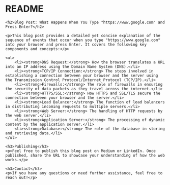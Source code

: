 <!DOCTYPE html>
<html lang="en">
<head>
    <meta charset="UTF-8">
    <meta name="viewport" content="width=device-width, initial-scale=1.0">
    <title>README</title>
</head>
<body>
    <h1>README</h1>

    <h2>Blog Post: What Happens When You Type "https://www.google.com" and Press Enter?</h2>

    <p>This blog post provides a detailed yet concise explanation of the sequence of events that occur when you type "https://www.google.com" into your browser and press Enter. It covers the following key components and concepts:</p>

    <ul>
        <li><strong>DNS Request:</strong> How the browser translates a URL into an IP address using the Domain Name System (DNS).</li>
        <li><strong>TCP/IP Connection:</strong> The steps involved in establishing a connection between your browser and the server using the Transmission Control Protocol/Internet Protocol (TCP/IP).</li>
        <li><strong>Firewalls:</strong> The role of firewalls in ensuring the security of data packets as they travel across the internet.</li>
        <li><strong>HTTPS/SSL:</strong> How HTTPS and SSL/TLS secure the connection between your browser and the server.</li>
        <li><strong>Load Balancer:</strong> The function of load balancers in distributing incoming requests to multiple servers.</li>
        <li><strong>Web Server:</strong> The handling of HTTP requests by the web server.</li>
        <li><strong>Application Server:</strong> The processing of dynamic content by the application server.</li>
        <li><strong>Database:</strong> The role of the database in storing and retrieving data.</li>
    </ul>

    <h3>Publishing</h3>
    <p>Feel free to publish this blog post on Medium or LinkedIn. Once published, share the URL to showcase your understanding of how the web works.</p>

    <h3>Contact</h3>
    <p>If you have any questions or need further assistance, feel free to reach out!</p>
</body>
</html>
